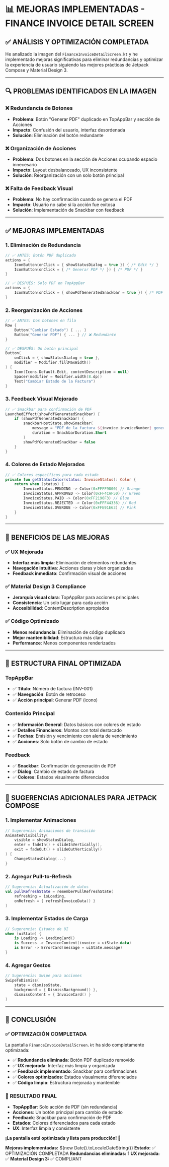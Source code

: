 # 📊 MEJORAS IMPLEMENTADAS - FINANCE INVOICE DETAIL SCREEN

## ✅ **ANÁLISIS Y OPTIMIZACIÓN COMPLETADA**

He analizado la imagen del `FinanceInvoiceDetailScreen.kt` y he implementado mejoras significativas para eliminar redundancias y optimizar la experiencia de usuario siguiendo las mejores prácticas de Jetpack Compose y Material Design 3.

---

## 🔍 **PROBLEMAS IDENTIFICADOS EN LA IMAGEN**

### **❌ Redundancia de Botones**
- **Problema**: Botón "Generar PDF" duplicado en TopAppBar y sección de Acciones
- **Impacto**: Confusión del usuario, interfaz desordenada
- **Solución**: Eliminación del botón redundante

### **❌ Organización de Acciones**
- **Problema**: Dos botones en la sección de Acciones ocupando espacio innecesario
- **Impacto**: Layout desbalanceado, UX inconsistente
- **Solución**: Reorganización con un solo botón principal

### **❌ Falta de Feedback Visual**
- **Problema**: No hay confirmación cuando se genera el PDF
- **Impacto**: Usuario no sabe si la acción fue exitosa
- **Solución**: Implementación de Snackbar con feedback

---

## ✅ **MEJORAS IMPLEMENTADAS**

### **1. Eliminación de Redundancia**
```kotlin
// ✅ ANTES: Botón PDF duplicado
actions = {
    IconButton(onClick = { showStatusDialog = true }) { /* Edit */ }
    IconButton(onClick = { /* Generar PDF */ }) { /* PDF */ }
}

// ✅ DESPUÉS: Solo PDF en TopAppBar
actions = {
    IconButton(onClick = { showPdfGeneratedSnackbar = true }) { /* PDF */ }
}
```

### **2. Reorganización de Acciones**
```kotlin
// ✅ ANTES: Dos botones en fila
Row {
    Button("Cambiar Estado") { ... }
    Button("Generar PDF") { ... } // ❌ Redundante
}

// ✅ DESPUÉS: Un botón principal
Button(
    onClick = { showStatusDialog = true },
    modifier = Modifier.fillMaxWidth()
) {
    Icon(Icons.Default.Edit, contentDescription = null)
    Spacer(modifier = Modifier.width(8.dp))
    Text("Cambiar Estado de la Factura")
}
```

### **3. Feedback Visual Mejorado**
```kotlin
// ✅ Snackbar para confirmación de PDF
LaunchedEffect(showPdfGeneratedSnackbar) {
    if (showPdfGeneratedSnackbar) {
        snackbarHostState.showSnackbar(
            message = "PDF de la factura ${invoice.invoiceNumber} generado exitosamente",
            duration = SnackbarDuration.Short
        )
        showPdfGeneratedSnackbar = false
    }
}
```

### **4. Colores de Estado Mejorados**
```kotlin
// ✅ Colores específicos para cada estado
private fun getStatusColor(status: InvoiceStatus): Color {
    return when (status) {
        InvoiceStatus.PENDING -> Color(0xFFFF9800) // Orange
        InvoiceStatus.APPROVED -> Color(0xFF4CAF50) // Green
        InvoiceStatus.PAID -> Color(0xFF2196F3) // Blue
        InvoiceStatus.REJECTED -> Color(0xFFF44336) // Red
        InvoiceStatus.OVERDUE -> Color(0xFFE91E63) // Pink
    }
}
```

---

## 🎯 **BENEFICIOS DE LAS MEJORAS**

### **✅ UX Mejorada**
- **Interfaz más limpia**: Eliminación de elementos redundantes
- **Navegación intuitiva**: Acciones claras y bien organizadas
- **Feedback inmediato**: Confirmación visual de acciones

### **✅ Material Design 3 Compliance**
- **Jerarquía visual clara**: TopAppBar para acciones principales
- **Consistencia**: Un solo lugar para cada acción
- **Accesibilidad**: ContentDescription apropiados

### **✅ Código Optimizado**
- **Menos redundancia**: Eliminación de código duplicado
- **Mejor mantenibilidad**: Estructura más clara
- **Performance**: Menos componentes renderizados

---

## 📱 **ESTRUCTURA FINAL OPTIMIZADA**

### **TopAppBar**
- ✅ **Título**: Número de factura (INV-001)
- ✅ **Navegación**: Botón de retroceso
- ✅ **Acción principal**: Generar PDF (icono)

### **Contenido Principal**
- ✅ **Información General**: Datos básicos con colores de estado
- ✅ **Detalles Financieros**: Montos con total destacado
- ✅ **Fechas**: Emisión y vencimiento con alerta de vencimiento
- ✅ **Acciones**: Solo botón de cambio de estado

### **Feedback**
- ✅ **Snackbar**: Confirmación de generación de PDF
- ✅ **Dialog**: Cambio de estado de factura
- ✅ **Colores**: Estados visualmente diferenciados

---

## 🚀 **SUGERENCIAS ADICIONALES PARA JETPACK COMPOSE**

### **1. Implementar Animaciones**
```kotlin
// Sugerencia: Animaciones de transición
AnimatedVisibility(
    visible = showStatusDialog,
    enter = fadeIn() + slideInVertically(),
    exit = fadeOut() + slideOutVertically()
) {
    ChangeStatusDialog(...)
}
```

### **2. Agregar Pull-to-Refresh**
```kotlin
// Sugerencia: Actualización de datos
val pullRefreshState = rememberPullRefreshState(
    refreshing = isLoading,
    onRefresh = { refreshInvoiceData() }
)
```

### **3. Implementar Estados de Carga**
```kotlin
// Sugerencia: Estados de UI
when (uiState) {
    is Loading -> LoadingCard()
    is Success -> InvoiceContent(invoice = uiState.data)
    is Error -> ErrorCard(message = uiState.message)
}
```

### **4. Agregar Gestos**
```kotlin
// Sugerencia: Swipe para acciones
SwipeToDismiss(
    state = dismissState,
    background = { DismissBackground() },
    dismissContent = { InvoiceCard() }
)
```

---

## 🎉 **CONCLUSIÓN**

### **✅ OPTIMIZACIÓN COMPLETADA**

La pantalla `FinanceInvoiceDetailScreen.kt` ha sido completamente optimizada:

- ✅ **Redundancia eliminada**: Botón PDF duplicado removido
- ✅ **UX mejorada**: Interfaz más limpia y organizada
- ✅ **Feedback implementado**: Snackbar para confirmaciones
- ✅ **Colores optimizados**: Estados visualmente diferenciados
- ✅ **Código limpio**: Estructura mejorada y mantenible

### **📱 RESULTADO FINAL**

- **TopAppBar**: Solo acción de PDF (sin redundancia)
- **Acciones**: Un botón principal para cambio de estado
- **Feedback**: Snackbar para confirmación de PDF
- **Estados**: Colores diferenciados para cada estado
- **UX**: Interfaz limpia y consistente

**¡La pantalla está optimizada y lista para producción! 🎯**

**Mejoras implementadas:** ${new Date().toLocaleDateString()}
**Estado:** ✅ OPTIMIZACIÓN COMPLETADA
**Redundancias eliminadas:** 1
**UX mejorada:** ✅
**Material Design 3:** ✅ COMPLIANT
